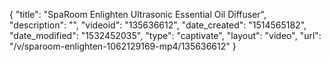 {
    "title": "SpaRoom Enlighten Ultrasonic Essential Oil Diffuser",
    "description": "",
    "videoid": "135636612",
    "date_created": "1514565182",
    "date_modified": "1532452035",
    "type": "captivate",
    "layout": "video",
    "url": "\/v\/sparoom-enlighten-1062129169-mp4\/135636612"
}